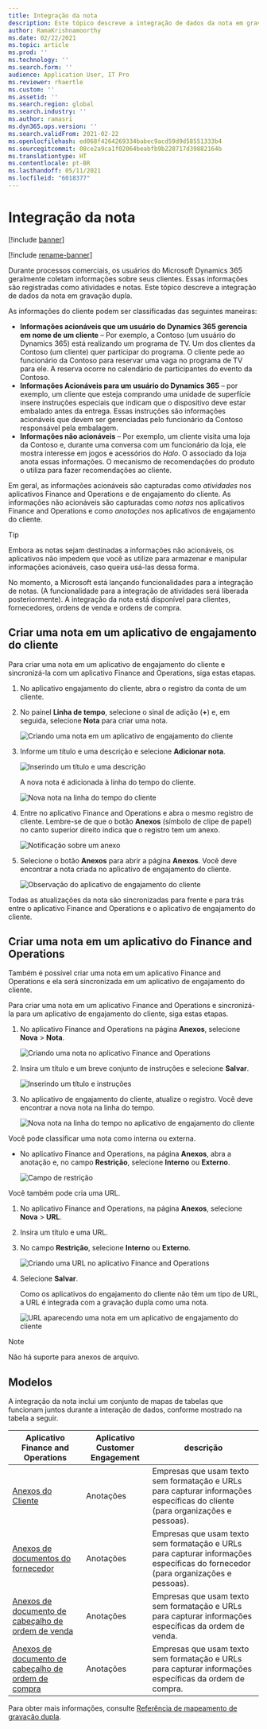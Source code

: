 ```yaml
---
title: Integração da nota
description: Este tópico descreve a integração de dados da nota em gravação dupla.
author: RamaKrishnamoorthy
ms.date: 02/22/2021
ms.topic: article
ms.prod: ''
ms.technology: ''
ms.search.form: ''
audience: Application User, IT Pro
ms.reviewer: rhaertle
ms.custom: ''
ms.assetid: ''
ms.search.region: global
ms.search.industry: ''
ms.author: ramasri
ms.dyn365.ops.version: ''
ms.search.validFrom: 2021-02-22
ms.openlocfilehash: ed068f4264269334babec9acd59d9d58551333b4
ms.sourcegitcommit: 08ce2a9ca1f02064beabfb9b228717d39882164b
ms.translationtype: HT
ms.contentlocale: pt-BR
ms.lasthandoff: 05/11/2021
ms.locfileid: "6018377"
---
```

# <a name="note-integration"></a>Integração da nota

[!include [banner](../../includes/banner.md)]

[!include [rename-banner](~/includes/cc-data-platform-banner.md)]

Durante processos comerciais, os usuários do Microsoft Dynamics 365 geralmente coletam informações sobre seus clientes. Essas informações são registradas como atividades e notas. Este tópico descreve a integração de dados da nota em gravação dupla.

As informações do cliente podem ser classificadas das seguintes maneiras:

+ **Informações acionáveis que um usuário do Dynamics 365 gerencia em nome de um cliente** – Por exemplo, a Contoso (um usuário do Dynamics 365) está realizando um programa de TV. Um dos clientes da Contoso (um cliente) quer participar do programa. O cliente pede ao funcionário da Contoso para reservar uma vaga no programa de TV para ele. A reserva ocorre no calendário de participantes do evento da Contoso.
+ **Informações Acionáveis para um usuário do Dynamics 365** – por exemplo, um cliente que esteja comprando uma unidade de superfície insere instruções especiais que indicam que o dispositivo deve estar embalado antes da entrega. Essas instruções são informações acionáveis que devem ser gerenciadas pelo funcionário da Contoso responsável pela embalagem.
+ **Informações não acionáveis** – Por exemplo, um cliente visita uma loja da Contoso e, durante uma conversa com um funcionário da loja, ele mostra interesse em jogos e acessórios do *Halo*. O associado da loja anota essas informações. O mecanismo de recomendações do produto o utiliza para fazer recomendações ao cliente.

Em geral, as informações acionáveis são capturadas como *atividades* nos aplicativos Finance and Operations e de engajamento do cliente. As informações não acionáveis são capturadas como *notas* nos aplicativos Finance and Operations e como *anotações* nos aplicativos de engajamento do cliente.

> [!TIP]
> Embora as notas sejam destinadas a informações não acionáveis, os aplicativos não impedem que você as utilize para armazenar e manipular informações acionáveis, caso queira usá-las dessa forma.

No momento, a Microsoft está lançando funcionalidades para a integração de notas. (A funcionalidade para a integração de atividades será liberada posteriormente). A integração da nota está disponível para clientes, fornecedores, ordens de venda e ordens de compra.

## <a name="create-a-note-in-a-customer-engagement-app"></a>Criar uma nota em um aplicativo de engajamento do cliente

Para criar uma nota em um aplicativo de engajamento do cliente e sincronizá-la com um aplicativo Finance and Operations, siga estas etapas.

1. No aplicativo engajamento do cliente, abra o registro da conta de um cliente.
2. No painel **Linha de tempo**, selecione o sinal de adição (**+**) e, em seguida, selecione **Nota** para criar uma nota.

    ![Criando uma nota em um aplicativo de engajamento do cliente](media/notes-ce-1.png)

3. Informe um título e uma descrição e selecione **Adicionar nota**.

    ![Inserindo um título e uma descrição](media/notes-ce-2.png)

    A nova nota é adicionada à linha do tempo do cliente.

    ![Nova nota na linha do tempo do cliente](media/notes-ce-3.png)

4. Entre no aplicativo Finance and Operations e abra o mesmo registro de cliente. Lembre-se de que o botão **Anexos** (símbolo de clipe de papel) no canto superior direito indica que o registro tem um anexo.

    ![Notificação sobre um anexo](media/notes-ce-4.png)

5. Selecione o botão **Anexos** para abrir a página **Anexos**. Você deve encontrar a nota criada no aplicativo de engajamento do cliente.

    ![Observação do aplicativo de engajamento do cliente](media/notes-ce-5.png)

Todas as atualizações da nota são sincronizadas para frente e para trás entre o aplicativo Finance and Operations e o aplicativo de engajamento do cliente.

## <a name="create-a-note-in-a-finance-and-operations-app"></a>Criar uma nota em um aplicativo do Finance and Operations

Também é possível criar uma nota em um aplicativo Finance and Operations e ela será sincronizada em um aplicativo de engajamento do cliente.

Para criar uma nota em um aplicativo Finance and Operations e sincronizá-la para um aplicativo de engajamento do cliente, siga estas etapas.

1. No aplicativo Finance and Operations na página **Anexos**, selecione **Nova** \> **Nota**.

    ![Criando uma nota no aplicativo Finance and Operations](media/notes-fo-1.png)

2. Insira um título e um breve conjunto de instruções e selecione **Salvar**.

    ![Inserindo um título e instruções](media/notes-fo-2.png)

3. No aplicativo de engajamento do cliente, atualize o registro. Você deve encontrar a nova nota na linha do tempo.

    ![Nova nota na linha do tempo no aplicativo de engajamento do cliente](media/notes-fo-3.png)

Você pode classificar uma nota como interna ou externa.

- No aplicativo Finance and Operations, na página **Anexos**, abra a anotação e, no campo **Restrição**, selecione **Interno** ou **Externo**.

    ![Campo de restrição](media/notes-fo-4.png)

Você também pode cria uma URL.

1. No aplicativo Finance and Operations, na página **Anexos**, selecione **Nova** \> **URL**.
2. Insira um título e uma URL.
3. No campo **Restrição**, selecione **Interno** ou **Externo**.

    ![Criando uma URL no aplicativo Finance and Operations](media/notes-fo-5.png)

4. Selecione **Salvar**.

    Como os aplicativos do engajamento do cliente não têm um tipo de URL, a URL é integrada com a gravação dupla como uma nota.

    ![URL aparecendo uma nota em um aplicativo de engajamento do cliente](media/notes-ce-6.png)

> [!NOTE]
> Não há suporte para anexos de arquivo.

## <a name="templates"></a>Modelos

A integração da nota inclui um conjunto de mapas de tabelas que funcionam juntos durante a interação de dados, conforme mostrado na tabela a seguir.

| Aplicativo Finance and Operations | Aplicativo Customer Engagement | descrição |
|----------------------------|-------------------------|-------------|
| [Anexos do Cliente](mapping-reference.md#230) | Anotações | Empresas que usam texto sem formatação e URLs para capturar informações específicas do cliente (para organizações e pessoas). |
| [Anexos de documentos do fornecedor](mapping-reference.md#231) | Anotações | Empresas que usam texto sem formatação e URLs para capturar informações específicas do fornecedor (para organizações e pessoas). |
| [Anexos de documento de cabeçalho de ordem de venda](mapping-reference.md#229) | Anotações | Empresas que usam texto sem formatação e URLs para capturar informações específicas da ordem de venda. |
| [Anexos de documento de cabeçalho de ordem de compra](mapping-reference.md#232) | Anotações | Empresas que usam texto sem formatação e URLs para capturar informações específicas da ordem de compra. |

Para obter mais informações, consulte [Referência de mapeamento de gravação dupla](mapping-reference.md).

